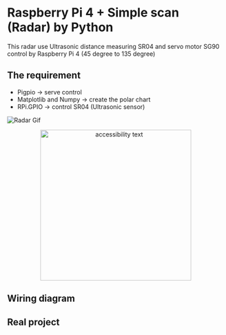 # Raspberry Pi 4 + Simple scan (Radar) by Python

This radar use Ultrasonic distance measuring SR04 and servo motor SG90 control by Raspberry Pi 4 (45 degree to 135 degree)

## The requirement 
- Pigpio -> serve control
- Matplotlib and Numpy -> create the polar chart
- RPi.GPIO -> control SR04 (Ultrasonic sensor)

![Radar Gif](https://i.ibb.co/zZ0nKBj/radar-chart.png?format=1500h)
<p align="center">
  <img src="https://i.ibb.co/zZ0nKBj/radar-chart.png" width="350" alt="accessibility text">
</p>

## Wiring diagram

## Real project 
